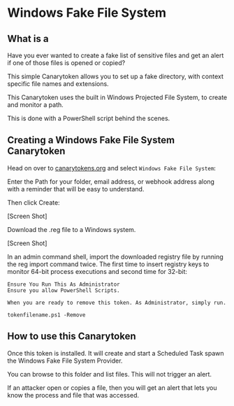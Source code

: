 # Windows Fake File System

## What is a 

Have you ever wanted to create a fake list of sensitive files and get an alert if one of those files is opened or copied?

This simple Canarytoken allows you to set up a fake directory, with context specific file names and extensions.

This Canarytoken uses the built in Windows Projected File System, to create and monitor a path.

This is done with a PowerShell script behind the scenes.


## Creating a Windows Fake File System Canarytoken

Head on over to [canarytokens.org](https://canarytokens.org/generate) and select `Windows Fake File System`:


Enter the Path for your folder, email address, or webhook address along with a reminder that will be easy to understand.

Then click Create:

[Screen Shot]

Download the .reg file to a Windows system.

[Screen Shot]

In an admin command shell, import the downloaded registry file by running the reg import command twice. The first time to insert registry keys to monitor 64-bit process executions and second time for 32-bit:

```
Ensure You Run This As Administrator  
Ensure you allow PowerShell Scripts. 

When you are ready to remove this token. As Administrator, simply run.

tokenfilename.ps1 -Remove

```

## How to use this Canarytoken

Once this token is installed. It will create and start a Scheduled Task spawn the Windows Fake File System Provider.

You can browse to this folder and list files.  This will not trigger an alert. 

If an attacker open or copies a file, then you will get an alert that lets you know the process and file that was accessed. 

